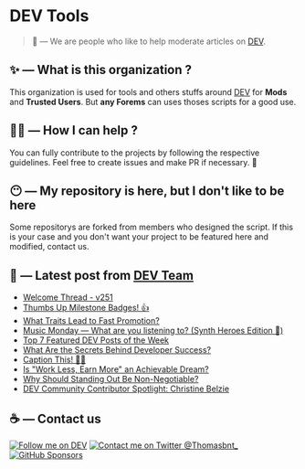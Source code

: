# DEV Tools

> 🔧 — We are people who like to help moderate articles on [DEV](https://dev.to).

## ✨ — What is this organization ?

This organization is used for tools and others stuffs around [DEV](https://dev.to) for **Mods** and **Trusted Users**. But __any Forems__ can uses thoses scripts for a good use.


## 💪🏼 — How I can help ?

You can fully contribute to the projects by following the respective guidelines. Feel free to create issues and make PR if necessary. 🎉

## 😶 — My repository is here, but I don't like to be here

Some repositorys are forked from members who designed the script. If this is your case and you don't want your project to be featured here and modified, contact us.

## 📝 — Latest post from [DEV Team](https://dev.to/devteam)

<!-- BLOG-POST-LIST:START -->
- [Welcome Thread - v251](https://dev.to/devteam/welcome-thread-v251-4fjl)
- [Thumbs Up Milestone Badges! 👍](https://dev.to/devteam/thumbs-up-milestone-badges-4992)
- [What Traits Lead to Fast Promotion?](https://dev.to/devteam/what-traits-lead-to-fast-promotion-h5g)
- [Music Monday — What are you listening to? &lpar;Synth Heroes Edition 🎹&rpar;](https://dev.to/devteam/music-monday-what-are-you-listening-to-synth-heroes-edition--1fg9)
- [Top 7 Featured DEV Posts of the Week](https://dev.to/devteam/top-7-featured-dev-posts-of-the-week-59oj)
- [What Are the Secrets Behind Developer Success?](https://dev.to/devteam/what-are-the-secrets-behind-developer-success-success-f4j)
- [Caption This! 🤔💭](https://dev.to/devteam/caption-this-43lk)
- [Is &quot;Work Less, Earn More&quot; an Achievable Dream?](https://dev.to/devteam/is-work-less-earn-more-an-achievable-dream-1nh)
- [Why Should Standing Out Be Non-Negotiable?](https://dev.to/devteam/why-should-standing-out-be-non-negotiable-58fb)
- [DEV Community Contributor Spotlight: Christine Belzie](https://dev.to/devteam/dev-community-contributor-spotlight-christine-belzie-38bg)
<!-- BLOG-POST-LIST:END -->


## ☕ — Contact us

[![Follow me on DEV](https://img.shields.io/badge/dev.to-%2308090A.svg?&style=for-the-badge&logo=dev.to&logoColor=white&alt=devto)](https://dev.to/thomasbnt)
[![Contact me on Twitter @Thomasbnt_](https://img.shields.io/badge/Contact%20me%20on%20Twitter-%231DA1F2.svg?&style=for-the-badge&logo=twitter&logoColor=white&alt=twitter)](https://twitter.com/messages/1142357270-1142357270?text=Hello,%20I%20contact%20you%20from%20devtotools%20&recipient_id=1142357270) [![GitHub Sponsors](https://img.shields.io/badge/Sponsor%20me-%23EA54AE.svg?&style=for-the-badge&logo=github-sponsors&logoColor=white)](https://github.com/sponsors/thomasbnt)


